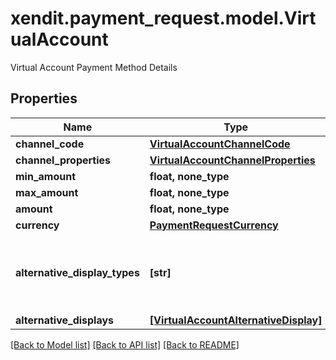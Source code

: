 # xendit.payment_request.model.VirtualAccount

Virtual Account Payment Method Details

## Properties
Name | Type | Description | Notes
------------ | ------------- | ------------- | -------------
**channel_code** | [**VirtualAccountChannelCode**](VirtualAccountChannelCode.md) |  | 
**channel_properties** | [**VirtualAccountChannelProperties**](VirtualAccountChannelProperties.md) |  | 
**min_amount** | **float, none_type** |  | [optional] 
**max_amount** | **float, none_type** |  | [optional] 
**amount** | **float, none_type** |  | [optional] 
**currency** | [**PaymentRequestCurrency**](PaymentRequestCurrency.md) |  | [optional] 
**alternative_display_types** | **[str]** | Alternative display requested for the virtual account | [optional] 
**alternative_displays** | [**[VirtualAccountAlternativeDisplay]**](VirtualAccountAlternativeDisplay.md) |  | [optional] 

[[Back to Model list]](../README.md#documentation-for-models) [[Back to API list]](../README.md#documentation-for-api-endpoints) [[Back to README]](../README.md)


